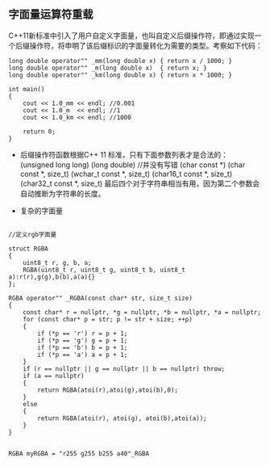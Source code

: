 ## 字面量运算符重载
C++11新标准中引入了用户自定义字面量，也叫自定义后缀操作符，即通过实现一个后缀操作符，将申明了该后缀标识的字面量转化为需要的类型。考察如下代码：

```
long double operator"" _mm(long double x) { return x / 1000; }
long double operator"" _m(long double x)  { return x; }
long double operator"" _km(long double x) { return x * 1000; }

int main()
{
    cout << 1.0_mm << endl; //0.001
    cout << 1.0_m  << endl; //1
    cout << 1.0_km << endl; //1000

    return 0;
}
```

* 后缀操作符函数根据C++ 11 标准，只有下面参数列表才是合法的：
(unsigned long long)
(long double)       //并没有写错
(char const *)
(char const *, size_t)
(wchar_t const *, size_t)
(char16_t const *, size_t)
(char32_t const *, size_t)
最后四个对于字符串相当有用，因为第二个参数会自动推断为字符串的长度。

* 复杂的字面量
```

//定义rgb字面量

struct RGBA
{
	uint8_t r, g, b, a;
	RGBA(uint8_t r, uint8_t g, uint8_t b, uint8_t a):r(r),g(g),b(b),a(a){}
};

RGBA operator"" _RGBA(const char* str, size_t size)
{
	const char* r = nullptr, *g = nullptr, *b = nullptr, *a = nullptr;
	for (const char* p = str; p != str + size; ++p)
	{
		if (*p == 'r') r = p + 1;
		if (*p == 'g') g = p + 1;
		if (*p == 'b') b = p + 1;
		if (*p == 'a') a = p + 1;
	}
	if (r == nullptr || g == nullptr || b == nullptr) throw;
	if (a == nullptr)
	{
		return RGBA(atoi(r),atoi(g),atoi(b),0);
	}
	else
	{
		return RGBA(atoi(r), atoi(g), atoi(b),atoi(a));
	}
}


RGBA myRGBA = "r255 g255 b255 a40"_RGBA
```